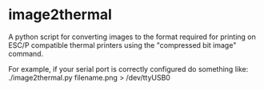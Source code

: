 image2thermal
=============

A python script for converting images to the format required for printing on ESC/P compatible thermal printers using the "compressed bit image" command.

For example, if your serial port is correctly configured do something like:
    ./image2thermal.py filename.png > /dev/ttyUSB0
